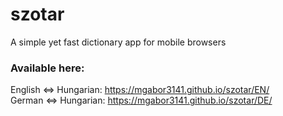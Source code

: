 # szotar
A simple yet fast dictionary app for mobile browsers

### Available here:

English ⇔ Hungarian: https://mgabor3141.github.io/szotar/EN/<br/>
German ⇔ Hungarian: https://mgabor3141.github.io/szotar/DE/
